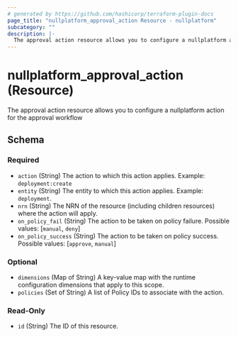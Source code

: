```yaml
---
# generated by https://github.com/hashicorp/terraform-plugin-docs
page_title: "nullplatform_approval_action Resource - nullplatform"
subcategory: ""
description: |-
  The approval action resource allows you to configure a nullplatform action for the approval workflow
---
```


# nullplatform_approval_action (Resource)

The approval action resource allows you to configure a nullplatform action for the approval workflow



<!-- schema generated by tfplugindocs -->
## Schema

### Required

- `action` (String) The action to which this action applies. Example: `deployment:create`
- `entity` (String) The entity to which this action applies. Example: `deployment`.
- `nrn` (String) The NRN of the resource (including children resources) where the action will apply.
- `on_policy_fail` (String) The action to be taken on policy failure. Possible values: [`manual`, `deny`]
- `on_policy_success` (String) The action to be taken on policy success. Possible values: [`approve`, `manual`]

### Optional

- `dimensions` (Map of String) A key-value map with the runtime configuration dimensions that apply to this scope.
- `policies` (Set of String) A list of Policy IDs to associate with the action.

### Read-Only

- `id` (String) The ID of this resource.
